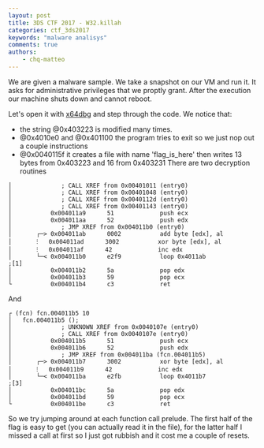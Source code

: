```yaml
---
layout: post
title: 3DS CTF 2017 - W32.killah
categories: ctf_3ds2017
keywords: "malware analisys"
comments: true
authors:
    - chq-matteo
---
```




We are given a malware sample. We take a snapshot on our VM and run it.
It asks for administrative privileges that we proptly grant.
After the execution our machine shuts down and cannot reboot.

Let's open it with [x64dbg](https://x64dbg.com/) and step through the code.
We notice that:
- the string @0x403223 is modified many times.
- @0x4010e0 and @0x401100 the program tries to exit so we just nop out a couple instructions
- @0x0040115f it creates a file with name 'flag_is_here' then writes 13 bytes from 0x403223 and 16 from 0x403231
There are two decryption routines
```
│              ; CALL XREF from 0x00401011 (entry0)                                                  
│              ; CALL XREF from 0x00401048 (entry0)                                                  
│              ; CALL XREF from 0x0040112d (entry0)                                                  
│              ; CALL XREF from 0x00401143 (entry0)                                                  
│           0x004011a9      51             push ecx                                                  
│           0x004011aa      52             push edx                                                  
│              ; JMP XREF from 0x004011b0 (entry0)                                                   
│       ┌─> 0x004011ab      0002           add byte [edx], al                                        
│       ⁝   0x004011ad      3002           xor byte [edx], al                                        
│       ⁝   0x004011af      42             inc edx                                                   
│       └─< 0x004011b0      e2f9           loop 0x4011ab               ;[1]                          
│           0x004011b2      5a             pop edx                                                   
│           0x004011b3      59             pop ecx                                                   
└           0x004011b4      c3             ret 
```

And

```
┌ (fcn) fcn.004011b5 10                                                                              
│   fcn.004011b5 ();                                                                                 
│              ; UNKNOWN XREF from 0x0040107e (entry0)                                               
│              ; CALL XREF from 0x0040107e (entry0)                                                  
│           0x004011b5      51             push ecx                                                  
│           0x004011b6      52             push edx                                                  
│              ; JMP XREF from 0x004011ba (fcn.004011b5)                                             
│       ┌─> 0x004011b7      3002           xor byte [edx], al                                        
│       ⁝   0x004011b9      42             inc edx                                                   
│       └─< 0x004011ba      e2fb           loop 0x4011b7               ;[3]                          
│           0x004011bc      5a             pop edx                                                   
│           0x004011bd      59             pop ecx                                                   
└           0x004011be      c3             ret   
```

So we try jumping around at each function call prelude. 
The first half of the flag is easy to get (you can actually read it in the file), for the latter half I missed a call at first so I just got rubbish and it cost me a couple of resets.
